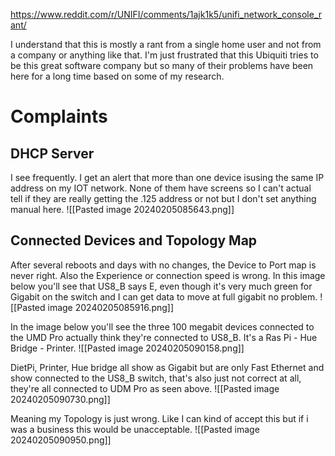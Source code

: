 https://www.reddit.com/r/UNIFI/comments/1ajk1k5/unifi_network_console_rant/

I understand that this is mostly a rant from a single home user and not from a company or anything like that. I'm just frustrated that this Ubiquiti tries to be this great software company but so many of their problems have been here for a long time based on some of my research. 

# Complaints

## DHCP Server
I see frequently. I get an alert that more than one device isusing the same IP address on my IOT network.  None of them have screens so I can't actual tell if they are really getting the .125 address or not but I don't set anything manual here. 
![[Pasted image 20240205085643.png]]

## Connected Devices and Topology Map
After several reboots and days with no changes, the Device to Port map is never right.  Also the Experience or connection speed is wrong. In this image below you'll see that US8_B says E, even though it's very much green for Gigabit on the switch and I can get data to move at full gigabit no problem. 
![[Pasted image 20240205085916.png]]

In the image below you'll see  the three 100 megabit devices connected to the UMD Pro actually think they're connected to US8_B. It's a Ras Pi - Hue Bridge - Printer. 
![[Pasted image 20240205090158.png]]

DietPi, Printer, Hue bridge all show as Gigabit but are only Fast Ethernet and show connected to the US8_B switch, that's also just not correct at all, they're all connected to UDM Pro as seen above. 
![[Pasted image 20240205090730.png]]

Meaning my Topology is just wrong. Like I can kind of accept this but if i was a business this would be unacceptable. 
![[Pasted image 20240205090950.png]]